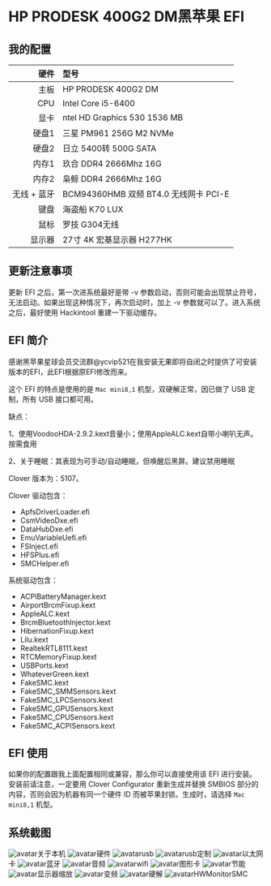 # HP PRODESK 400G2 DM黑苹果 EFI

## 我的配置

|         硬件       |                   型号                  | 
|-------------------:|:----------------------------------------|
|               主板 | HP PRODESK 400G2 DM                       |
|                CPU | Intel Core i5-6400                      |
|               显卡 | ntel HD Graphics 530 1536 MB   |
|              硬盘1 | 三星 PM961 256G M2 NVMe                 |
|              硬盘2 | 日立 5400转 500G SATA                |
|               内存1 | 玖合 DDR4 2666Mhz 16G  |
|               内存2 | 枭鲸 DDR4 2666Mhz 16G  |
|        无线 + 蓝牙 | BCM94360HMB 双频 BT4.0 无线网卡 PCI-E   |
|               键盘 | 海盗船 K70 LUX                               |
|               鼠标 | 罗技 G304无线                               |
|            显示器 | 27寸 4K 宏基显示器 H277HK          |


## 更新注意事项

更新 EFI 之后，第一次进系统最好是带 -v 参数启动，否则可能会出现禁止符号，无法启动。如果出现这种情况下，再次启动时，加上 -v 参数就可以了。进入系统之后，最好使用 Hackintool 重建一下驱动缓存。


## EFI 简介

感谢黑苹果星球会员交流群@ycvip521在我安装无果即将自闭之时提供了可安装版本的EFI，此EFI根据原EFI修改而来。


这个 EFI 的特点是使用的是 `Mac mini8,1` 机型，双硬解正常，因已做了 USB 定制，所有 USB 接口都可用。

缺点：

1、使用VoodooHDA-2.9.2.kext音量小；使用AppleALC.kext自带小喇叭无声。按需食用

2、关于睡眠：其表现为可手动/自动睡眠，但唤醒后黑屏。建议禁用睡眠



Clover 版本为：5107。

Clover 驱动包含：

* ApfsDriverLoader.efi
* CsmVideoDxe.efi
* DataHubDxe.efi
* EmuVariableUefi.efi
* FSInject.efi
* HFSPlus.efi
* SMCHelper.efi

系统驱动包含：

* ACPIBatteryManager.kext
* AirportBrcmFixup.kext
* AppleALC.kext
* BrcmBluetoothInjector.kext
* HibernationFixup.kext
* Lilu.kext
* RealtekRTL8111.kext
* RTCMemoryFixup.kext
* USBPorts.kext
* WhateverGreen.kext
* FakeSMC.kext
* FakeSMC_SMMSensors.kext
* FakeSMC_LPCSensors.kext
* FakeSMC_GPUSensors.kext
* FakeSMC_CPUSensors.kext
* FakeSMC_ACPISensors.kext
## EFI 使用

如果你的配置跟我上面配置相同或兼容，那么你可以直接使用该 EFI 进行安装。安装前请注意，一定要用 Clover Configurator 重新生成并替换 SMBIOS 部分的内容，否则会因为机器有同一个硬件 ID 而被苹果封锁。生成时，请选择 `Mac mini8,1` 机型。


## 系统截图
![avatar](https://github.com/ylen0l/Hackintosh-Hp-Prodesk-400g2-DM-Clover-Efi/blob/master/%E7%B3%BB%E7%BB%9F%E7%8A%B6%E6%80%81%E6%88%AA%E5%9B%BE/%E5%85%B3%E4%BA%8E%E6%9C%AC%E6%9C%BA%402x.png)关于本机
![avatar](https://github.com/ylen0l/Hackintosh-Hp-Prodesk-400g2-DM-Clover-Efi/blob/master/%E7%B3%BB%E7%BB%9F%E7%8A%B6%E6%80%81%E6%88%AA%E5%9B%BE/%E7%A1%AC%E4%BB%B6%402x.png)硬件
![avatar](https://github.com/ylen0l/Hackintosh-Hp-Prodesk-400g2-DM-Clover-Efi/blob/master/%E7%B3%BB%E7%BB%9F%E7%8A%B6%E6%80%81%E6%88%AA%E5%9B%BE/USB%402x.png)usb
![avatar](https://github.com/ylen0l/Hackintosh-Hp-Prodesk-400g2-DM-Clover-Efi/blob/master/%E7%B3%BB%E7%BB%9F%E7%8A%B6%E6%80%81%E6%88%AA%E5%9B%BE/USB%E5%AE%9A%E5%88%B6%402x.png)usb定制
![avatar](https://github.com/ylen0l/Hackintosh-Hp-Prodesk-400g2-DM-Clover-Efi/blob/master/%E7%B3%BB%E7%BB%9F%E7%8A%B6%E6%80%81%E6%88%AA%E5%9B%BE/%E4%BB%A5%E5%A4%AA%E7%BD%91%E5%8D%A1%402x.png)以太网卡
![avatar](https://github.com/ylen0l/Hackintosh-Hp-Prodesk-400g2-DM-Clover-Efi/blob/master/%E7%B3%BB%E7%BB%9F%E7%8A%B6%E6%80%81%E6%88%AA%E5%9B%BE/%E8%93%9D%E7%89%99%402x.png)蓝牙
![avatar](https://github.com/ylen0l/Hackintosh-Hp-Prodesk-400g2-DM-Clover-Efi/blob/master/%E7%B3%BB%E7%BB%9F%E7%8A%B6%E6%80%81%E6%88%AA%E5%9B%BE/%E9%9F%B3%E9%A2%91%402x.png)音频
![avatar](https://github.com/ylen0l/Hackintosh-Hp-Prodesk-400g2-DM-Clover-Efi/blob/master/%E7%B3%BB%E7%BB%9F%E7%8A%B6%E6%80%81%E6%88%AA%E5%9B%BE/WIFI%402x.png)wifi
![avatar](https://github.com/ylen0l/Hackintosh-Hp-Prodesk-400g2-DM-Clover-Efi/blob/master/%E7%B3%BB%E7%BB%9F%E7%8A%B6%E6%80%81%E6%88%AA%E5%9B%BE/%E5%9B%BE%E5%BD%A2%E5%8D%A1:%E6%98%BE%E7%A4%BA%E5%99%A8%402x.png)图形卡
![avatar](https://github.com/ylen0l/Hackintosh-Hp-Prodesk-400g2-DM-Clover-Efi/blob/master/%E7%B3%BB%E7%BB%9F%E7%8A%B6%E6%80%81%E6%88%AA%E5%9B%BE/%E8%8A%82%E8%83%BD%402x.png)节能
![avatar](https://github.com/ylen0l/Hackintosh-Hp-Prodesk-400g2-DM-Clover-Efi/blob/master/%E7%B3%BB%E7%BB%9F%E7%8A%B6%E6%80%81%E6%88%AA%E5%9B%BE/%E6%98%BE%E7%A4%BA%E5%99%A8%E7%BC%A9%E6%94%BE%402x.png)显示器缩放
![avatar](https://github.com/ylen0l/Hackintosh-Hp-Prodesk-400g2-DM-Clover-Efi/blob/master/%E7%B3%BB%E7%BB%9F%E7%8A%B6%E6%80%81%E6%88%AA%E5%9B%BE/%E5%8F%98%E9%A2%91%402x.png)变频
![avatar](https://github.com/ylen0l/Hackintosh-Hp-Prodesk-400g2-DM-Clover-Efi/blob/master/%E7%B3%BB%E7%BB%9F%E7%8A%B6%E6%80%81%E6%88%AA%E5%9B%BE/%E7%A1%AC%E8%A7%A3%402x.png)硬解
![avatar](https://github.com/ylen0l/Hackintosh-Hp-Prodesk-400g2-DM-Clover-Efi/blob/master/%E7%B3%BB%E7%BB%9F%E7%8A%B6%E6%80%81%E6%88%AA%E5%9B%BE/HWMonitorSMC%402x.png)HWMonitorSMC
